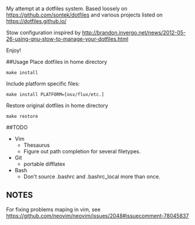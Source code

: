 My attempt at a dotfiles system.
Based loosely on <https://github.com/sontek/dotfiles> and various projects
listed on <https://dotfiles.github.io/>

Stow configuration inspired by
<http://brandon.invergo.net/news/2012-05-26-using-gnu-stow-to-manage-your-dotfiles.html>

Enjoy!

##Usage
Place dotfiles in home directory

	make install

Include platform specific files:

	make install PLATFORM=[osx/flux/etc.]

Restore original dotfiles in home directory

	make restore


##TODO
+ Vim
	+ Thesaurus
	+ Figure out path completion for several filetypes.
+ Git
	+ portable difflatex
+ Bash
    + Don't source .bashrc and .bashrc\_local more than once.

## NOTES

For fixing problems maping <C-H> in vim, see https://github.com/neovim/neovim/issues/2048#issuecomment-78045837
